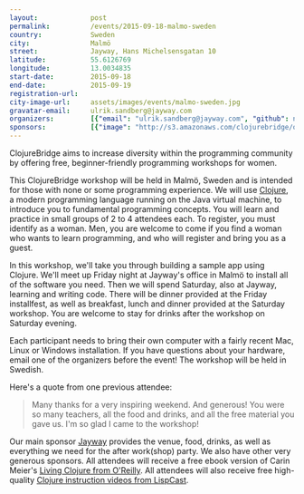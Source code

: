 ```yaml
---
layout:             post
permalink:          /events/2015-09-18-malmo-sweden
country:            Sweden
city:               Malmö
street:             Jayway, Hans Michelsensgatan 10
latitude:           55.6126769
longitude:          13.0034835
start-date:         2015-09-18
end-date:           2015-09-19
registration-url:
city-image-url:     assets/images/events/malmo-sweden.jpg
gravatar-email:     ulrik.sandberg@jayway.com
organizers:         [{"email": "ulrik.sandberg@jayway.com", "github": null, "name": "Ulrik Sandberg", "twitter": "ulsa"}, {"email": "katarina.hallberg@jayway.com", "github": null, "name": "Katarina Hallberg", "twitter": "ClojureBridgeOS"}]
sponsors:           [{"image": "http://s3.amazonaws.com/clojurebridge/original/38/jayway_logo.png?1430146682", "name": "Jayway", "url": "http://www.jayway.com/"}, {"image": "http://s3.amazonaws.com/clojurebridge/original/53/LispCast.png?1439841575", "name": "LispCast", "url": "http://www.purelyfunctional.tv/"}, {"image": "http://s3.amazonaws.com/clojurebridge/original/58/oreilly.jpg?1440421506", "name": "O'Reilly Media", "url": "http://www.oreilly.com/"}]
---
```


ClojureBridge aims to increase diversity within the programming community by offering free, beginner-friendly programming workshops for women.

This ClojureBridge workshop will be held in Malmö, Sweden and is intended for those with none or some programming experience. We will use [Clojure](http://clojure.org/), a modern programming language running on the Java virtual machine, to introduce you to fundamental programming concepts. You will learn and practice in small groups of 2 to 4 attendees each. To register, you must identify as a woman. Men, you are welcome to come if you find a woman who wants to learn programming, and who will register and bring you as a guest.

In this workshop, we'll take you through building a sample app using Clojure. We'll meet up Friday night at Jayway's office in Malmö to install all of the software you need. Then we will spend Saturday, also at Jayway, learning and writing code. There will be dinner provided at the Friday installfest, as well as breakfast, lunch and dinner provided at the Saturday workshop. You are welcome to stay for drinks after the workshop on Saturday evening.

Each participant needs to bring their own computer with a fairly recent Mac, Linux or Windows installation. If you have questions about your hardware, email one of the organizers before the event! The workshop will be held in Swedish.

Here's a quote from one previous attendee:

> Many thanks for a very inspiring weekend. And generous! You were so many teachers,
> all the food and drinks, and all the free material you gave us. I'm so glad I came to the workshop!

Our main sponsor [Jayway](http://www.jayway.com/) provides the venue, food, drinks, as well as everything we need for the after work(shop) party. We also have other very generous sponsors. All attendees will receive a free ebook version of Carin Meier's [Living Clojure from O'Reilly](http://shop.oreilly.com/product/0636920034292.do). All attendees will also receive free high-quality [Clojure instruction videos from LispCast](http://www.purelyfunctional.tv/).
